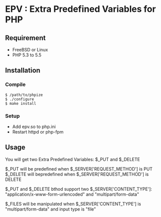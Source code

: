 # EPV : Extra Predefined Variables for PHP

## Requirement
* FreeBSD or Linux
* PHP 5.3 to 5.5

## Installation

### Compile
```
$ /path/to/phpize
$ ./configure
$ make install
```

### Setup
* Add epv.so to php.ini
* Restart httpd or php-fpm

## Usage
You will get two Extra Predefined Variables: $_PUT and $_DELETE

$_PUT will be predefined when $_SERVER['REQUEST_METHOD'] is PUT    
$_DELETE will bepredefined when $_SERVER['REQUEST_METHOD'] is DELETE

$_PUT and $_DELETE bthod support two $_SERVER['CONTENT_TYPE']:    
"application/x-www-form-urlencoded" and "multipart/form-data"

$_FILES will be manipulated when $_SERVER['CONTENT_TYPE'] is "multipart/form-data" and input type is "file"
